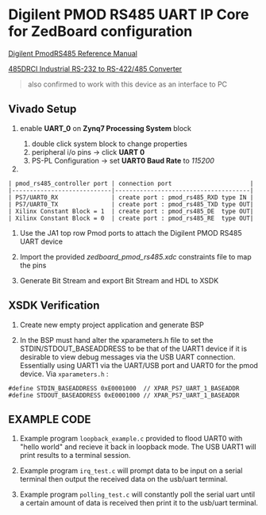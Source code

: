 Digilent PMOD RS485 UART IP Core for ZedBoard configuration
===========================================================

[Digilent PmodRS485 Reference Manual](https://reference.digilentinc.com/_media/pmod:pmod:pmodrs485_rm.pdf)

[485DRCI Industrial RS-232 to RS-422/485 Converter](http://www.bb-elec.com/Products/Datasheets/pn_7207R5_485DRCI-2212ds.pdf)

> also confirmed to work with this device as an interface to PC

Vivado Setup
------------
1. enable **UART_0** on **Zynq7 Processing System** block
	1. double click system block to change properties
	1. peripheral i/o pins -> click **UART 0**
	1. PS-PL Configuration -> set **UART0 Baud Rate** to *115200*

1. 
	
	| pmod_rs485_controller port | connection port                      |
	|----------------------------|--------------------------------------|
	| PS7/UART0_RX               | create port : pmod_rs485_RXD type IN |
	| PS7/UART0_TX               | create port : pmod_rs485_TXD type OUT|
	| Xilinx Constant Block = 1  | create port : pmod_rs485_DE  type OUT|
	| Xilinx Constant Block = 0  | create port : pmod_rs485_RE  type OUT|
	

1. Use the JA1 top row Pmod ports to attach the Digilent PMOD RS485 UART device

1. Import the provided *zedboard_pmod_rs485.xdc* constraints file to map the pins

1. Generate Bit Stream and export Bit Stream and HDL to XSDK

XSDK Verification
-----------------

1. Create new empty project application and generate BSP

1. In the BSP must hand alter the xparameters.h file to set the STDIN/STDOUT_BASEADDRESS to be that of the UART1 device if it is desirable to view debug messages via the USB UART connection. Essentially using UART1 via the UART/USB port and UART0 for the pmod device. Via `xparameters.h` :

```
#define STDIN_BASEADDRESS 0xE0001000  // XPAR_PS7_UART_1_BASEADDR
#define STDOUT_BASEADDRESS 0xE0001000 // XPAR_PS7_UART_1_BASEADDR
```
EXAMPLE CODE
------------

1. Example program `loopback_example.c` provided to flood UART0 with "hello world" and recieve it back in loopback mode. The USB UART1 will print results to a terminal session. 

1. Example program `irq_test.c` will prompt data to be input on a serial terminal then output the received data on the usb/uart terminal.

1. Example program `polling_test.c` will constantly poll the serial uart until a certain amount of data is received then print it to the usb/uart terminal.

